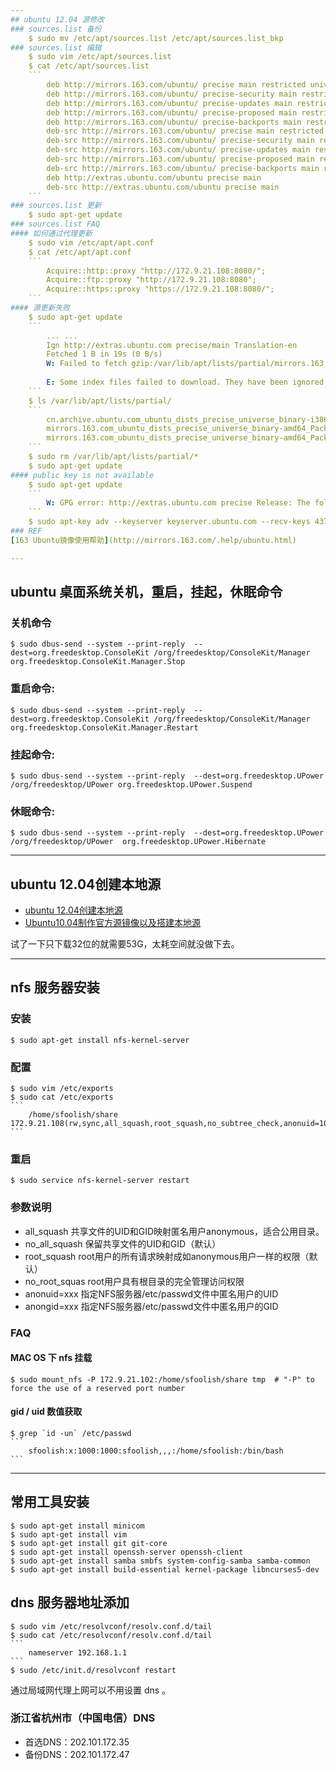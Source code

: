 ```yaml
---
## ubuntu 12.04 源修改
### sources.list 备份
	$ sudo mv /etc/apt/sources.list /etc/apt/sources.list_bkp
### sources.list 编辑
    $ sudo vim /etc/apt/sources.list
    $ cat /etc/apt/sources.list
    ```
        deb http://mirrors.163.com/ubuntu/ precise main restricted universe multiverse
        deb http://mirrors.163.com/ubuntu/ precise-security main restricted universe multiverse
        deb http://mirrors.163.com/ubuntu/ precise-updates main restricted universe multiverse
        deb http://mirrors.163.com/ubuntu/ precise-proposed main restricted universe multiverse
        deb http://mirrors.163.com/ubuntu/ precise-backports main restricted universe multiverse
        deb-src http://mirrors.163.com/ubuntu/ precise main restricted universe multiverse
        deb-src http://mirrors.163.com/ubuntu/ precise-security main restricted universe multiverse
        deb-src http://mirrors.163.com/ubuntu/ precise-updates main restricted universe multiverse
        deb-src http://mirrors.163.com/ubuntu/ precise-proposed main restricted universe multiverse
        deb-src http://mirrors.163.com/ubuntu/ precise-backports main restricted universe multiverse
        deb http://extras.ubuntu.com/ubuntu precise main
        deb-src http://extras.ubuntu.com/ubuntu precise main
    ```
### sources.list 更新
    $ sudo apt-get update
### sources.list FAQ
#### 如何通过代理更新
    $ sudo vim /etc/apt/apt.conf
    $ cat /etc/apt/apt.conf
    ```
        Acquire::http::proxy "http://172.9.21.108:8080/";
        Acquire::ftp::proxy "http://172.9.21.108:8080";
        Acquire::https::proxy "https://172.9.21.108:8080/";
    ```
#### 源更新失败
    $ sudo apt-get update
    ```
        ... ...
        Ign http://extras.ubuntu.com precise/main Translation-en
        Fetched 1 B in 19s (0 B/s)
        W: Failed to fetch gzip:/var/lib/apt/lists/partial/mirrors.163.com_ubuntu_dists_precise_universe_binary-amd64_Packages  Hash Sum mismatch
        
        E: Some index files failed to download. They have been ignored, or old ones used instead.
    ```
    $ ls /var/lib/apt/lists/partial/
    ```
        cn.archive.ubuntu.com_ubuntu_dists_precise_universe_binary-i386_Packages
        mirrors.163.com_ubuntu_dists_precise_universe_binary-amd64_Packages
        mirrors.163.com_ubuntu_dists_precise_universe_binary-amd64_Packages.decomp.FAILED
    ```
    $ sudo rm /var/lib/apt/lists/partial/*
    $ sudo apt-get update
#### public key is not available
    $ sudo apt-get update
    ```
        W: GPG error: http://extras.ubuntu.com precise Release: The following signatures couldn't be verified because the public key is not available: NO_PUBKEY 16126D3A3E5C1192
    ```
    $ sudo apt-key adv --keyserver keyserver.ubuntu.com --recv-keys 437D05B5 3E5C1192
### REF
[163 Ubuntu镜像使用帮助](http://mirrors.163.com/.help/ubuntu.html)

---
```

## ubuntu 桌面系统关机，重启，挂起，休眠命令
### 关机命令
    $ sudo dbus-send --system --print-reply  --dest=org.freedesktop.ConsoleKit /org/freedesktop/ConsoleKit/Manager org.freedesktop.ConsoleKit.Manager.Stop
### 重启命令:
    $ sudo dbus-send --system --print-reply  --dest=org.freedesktop.ConsoleKit /org/freedesktop/ConsoleKit/Manager  org.freedesktop.ConsoleKit.Manager.Restart
### 挂起命令:
    $ sudo dbus-send --system --print-reply  --dest=org.freedesktop.UPower /org/freedesktop/UPower org.freedesktop.UPower.Suspend
### 休眠命令:
    $ sudo dbus-send --system --print-reply  --dest=org.freedesktop.UPower /org/freedesktop/UPower  org.freedesktop.UPower.Hibernate

---
## ubuntu 12.04创建本地源
* [ubuntu 12.04创建本地源](http://hi.baidu.com/chenshake/item/8bf5c4d599d6b82839f6f7fe)
* [Ubuntu10.04制作官方源镜像以及搭建本地源](http://www.cnblogs.com/linucos/archive/2012/03/31/2426662.html)

试了一下只下载32位的就需要53G，太耗空间就没做下去。

---
## nfs 服务器安装
### 安装
    $ sudo apt-get install nfs-kernel-server
### 配置
    $ sudo vim /etc/exports
    $ sudo cat /etc/exports
    ```
        /home/sfoolish/share 172.9.21.108(rw,sync,all_squash,root_squash,no_subtree_check,anonuid=1000,anongid=1000)
    ```
### 重启
    $ sudo service nfs-kernel-server restart
### 参数说明
* all_squash              共享文件的UID和GID映射匿名用户anonymous，适合公用目录。
* no_all_squash           保留共享文件的UID和GID（默认）
* root_squash             root用户的所有请求映射成如anonymous用户一样的权限（默认）
* no_root_squas           root用户具有根目录的完全管理访问权限 
* anonuid=xxx             指定NFS服务器/etc/passwd文件中匿名用户的UID
* anongid=xxx             指定NFS服务器/etc/passwd文件中匿名用户的GID

### FAQ
#### MAC OS 下 nfs 挂载 
    $ sudo mount_nfs -P 172.9.21.102:/home/sfoolish/share tmp  # "-P" to force the use of a reserved port number
#### gid / uid 数值获取
    $ grep `id -un` /etc/passwd
    ```
        sfoolish:x:1000:1000:sfoolish,,,:/home/sfoolish:/bin/bash
    ```

---
## 常用工具安装
    $ sudo apt-get install minicom
    $ sudo apt-get install vim
    $ sudo apt-get install git git-core
    $ sudo apt-get install openssh-server openssh-client
    $ sudo apt-get install samba smbfs system-config-samba samba-common
    $ sudo apt-get install build-essential kernel-package libncurses5-dev
## dns 服务器地址添加
    $ sudo vim /etc/resolvconf/resolv.conf.d/tail
    $ sudo cat /etc/resolvconf/resolv.conf.d/tail
    ```
        nameserver 192.168.1.1
    ```
    $ sudo /etc/init.d/resolvconf restart
通过局域网代理上网可以不用设置 dns 。
### 浙江省杭州市（中国电信）DNS
* 首选DNS：202.101.172.35
* 备份DNS：202.101.172.47
